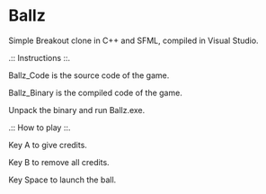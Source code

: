 # Ballz
Simple Breakout clone in C++ and SFML, compiled in Visual Studio.

.:: Instructions ::.

Ballz_Code is the source code of the game.

Ballz_Binary is the compiled code of the game.

Unpack the binary and run Ballz.exe.

.:: How to play ::.

Key A to give credits.

Key B to remove all credits.

Key Space to launch the ball.
